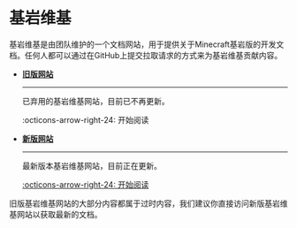 # 基岩维基

基岩维基是由<!-- md:samp @Bedrock-OSS -->团队维护的一个文档网站，用于提供关于Minecraft基岩版的开发文档。任何人都可以通过在GitHub上提交拉取请求的方式来为基岩维基贡献内容。

<div class="grid cards" markdown>

-   __[旧版网站](https://old-wiki.bedrock.dev/)__

    ---

    已弃用的基岩维基网站，目前已不再更新。

    :octicons-arrow-right-24: 开始阅读

-   __[新版网站](https://wiki.bedrock.dev/)__

    ---

    最新版本基岩维基网站，目前正在更新。

    [:octicons-arrow-right-24: 开始阅读](./wiki-bedrock-dev/index.md)

</div>

旧版基岩维基网站的大部分内容都属于过时内容，我们建议你直接访问新版基岩维基网站以获取最新的文档。
